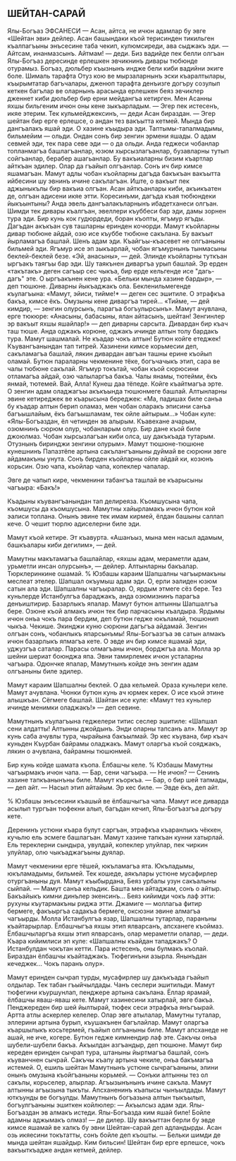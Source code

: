 ## ШЕЙТАН-САРАЙ

Ялы-Богъаз ЭФСАНЕСИ
— Асан, айтса, не ичюн адамлар бу эвге «Шейтан эви» дейлер.
Асан башындаки къой терисинден тикильген къалпагъыны энъсесине таба чекип, кулюмсиреди, ава сыджакъ эди.
— Айтсам, инанмазсынъ.
Айтмам! — деди.
Биз вадийде пек белли олгъан Ялы-Богъаз дересинде ерлешкен эвчикнинъ дивары тюбюнде отурамыз.
Богъаз, дюльбер къызнынъ индже бели киби вадийни экиге боле.
Шималь тарафта Отуз кою ве мырзаларнынъ эски къаралтылары, къырымтатар багъчалары, дженюп тарафта денъизге догъру созулып кеткен багълар ве оларнынъ арасында ерлешкен беяз эвчиклер дженнет киби дюльбер бир ерни мейдангъа кетирген.
Мен Асанны яхшы бильгеним ичюн оны кене зыкъарладым.
— Эгер пек истесенъ, икяе этерим.
Тек кульмейджексинъ, — деди Асан бираздан. — Эгер шейтан бир ерге ерлешсе, о андан тез вакъытта кетмей.
Мында бир дангъалакъ яшай эди.
О хазине къыдыра эди.
Таптымы-тапалмадымы, бильмейим — ольди.
Ондан сонъ бир зенгин эрмени яшады.
О адам севмей эди, тек пара севе эди — о да ольди.
Анда геджеси чобанлар топланмагъа башлагъанлар, юзюм хырсызлагъанлар, бузавларны тутып сойгъанлар, берабер ашагьанлар.
Бу вакъиаларны бизим къартлар айткъан эдилер.
Олар да гъайып олгъанлар.
Сонъ ич бир кимсе яшамагъан.
Мамут адлы чобан къойларны дагъда бакъкъан вакъытта ийбесини шу эвнинъ ичине сакълагъан.
Иште, о вакъыт пек аджыныкълы бир вакъиа олгъан.
Асан айткъанлары киби, акъикъатен де, олгъан адисени икяе этти.
Коресинъми, дагъда къая тюбюндеки йыкъынтыны?
Анда эвель дангъалакъларнынъ ибадетханеси олгъан.
Шимди тек дивары къалгъан, эвеллери къуббеси бар эди, дамы зорнен тура эди.
Бир кунь кок гудюрдеди, боран къопты, ягъмур ягъды.
Дагъдан акъкъан сув ташларны еринден кочюрди.
Мамут къойларны дивар тюбюне айдай, озю исе къуббе тюбюне сакълана.
Бу вакъыт йырламагъа башлай.
Шенъ адам эди.
Къайгъы-къасевет не олгъаныны бильмей эди.
Ягъмур исе эп зыкъарлай, чобан ягъмурнынъ тынмасыны беклей-беклей безе.
«Эй, анасыны», — дей.
Элинде къойларны туткъан ыргъакъ таягъы бар эди.
Шу таякънен диваргъа урып башлай.
Эр ерден «такътакъ» деген сагъыр сес чыкъа, бир ерде кельгенде исе "дагь-дагъ" эте.
О ыргъакънен кене ура.
«Бельки мында хазине бардыр», — деп тюшюне.
Диварны йыкъаджакъ ола.
Бекленильмегенде къулагъына: «Мамут, эйиси, тийме!* — деген сес эшитиле.
О этрафкъа бакъа, кимсе ёкъ.
Омузыны кене диваргъа тирей...
«Тийме, — дей кимдир, — зенгин олурсынъ, парагъа богъулырсынъ».
Мамут ачувлана, ерге тюкюре: «Анасыны, бабасыны, ялан айтасынъ, шейтан!
Зенгинлер эр вакъыт яхшы яшайлар!» — деп диварны сарсыта.
Дивардан бир къач таш тюше.
Анда оджакъ корюне, оджакъ ичинде алтын толу бардакъ тура.
Мамут шашмалай.
Не къадар чокъ алтын!
Бутюн койге етеджек!
Къувангъанындан тап титрей.
Хазинени кимсе корьмесии деп, сакъламагъа башлай, лякин дивардан авгъан ташны ерине къойып оламай.
Бутюн параларны чекменине тёке, богъчачыкъ этип, сара ве чалы тюбюне сакълай.
Ягъмур токътай, чобан къой сюрюсини отламагъа айдай, озю чалыларгъа бакъа.
Чалы янамы, тютейми, ёкъ янмай, тютемей.
Вай, Алла!
Кунеш даа тёпеде.
Койге къайтмагъа эрте.
О зенгин адам оладжагъы акъкъында тюшюнмеге башлай.
Алтынларны эвине кетиреджек ве къарысына береджек: «Ма, падишах биле санъа бу къадар алтын берип оламаз, мен чобан оларакъ эписини санъа багъышлайым, ёкъ багъышламам, тек ойле айтырым...» Чобан куле: «Ялы-Богъаздан, ёл четинден эв алырым.
Къавехане ачарым, озюмнинъ сюрюм олур, чобанларым олур.
Бир дане къой биле джоюлмаз.
Чобан хырсызлагъан киби олса, шу дакъкъада тутарым.
Отузнынъ биринджи зенгини олурым».
Мамут тюшюне-тюшюне кунешнинъ Папазтёпе артына сакълангъаныны дуймай ве сюрюни эвге айдамакъны унута.
Сонъ бирден къойларны ойле айдай ки, козюнъ корьсин.
Озю чапа, къойлар чапа, копеклер чапалар.

Эвге де чапып кире, чекменини табангъа ташлай ве къарысыны чагъыра: «Бакъ!»

Къадыны къувангъанындан тап делиреяза.
Къомшусына чапа, къомшусы да къомшусына.
Мамутны хайырламакъ ичюн бутюн кой эалиси топлана.
Онынъ эвине тек имам кирмей, ёлдан башыны саллап кече.
О чешит тюрлю адиселерни биле эди.

Мамут къой кетире.
Эт къавурта.
«Ашанъыз, мына мен насыл адамым, башкъалары киби дегилим», — дей.

Мамутны макътамагъа башлайлар, «яхшы адам, мераметли адам, урьметли инсан олурсынъ», — дейлер.
Алтынларны бакъалар.
Тюрклеринкине ошамай.
% Юзбашы караим Шапшалны чагъырмакъны меслеат этелер.
Шапшал окъумыш адам эди.
О, ерли эалиден юзюм сатын ала эди.
Шапшалны чагъыралар.
О, ярдым этмеге сёз бере.
Тез куньлерде Истанбулгъа бараджакъ, анда озюмизнинъ парагъа денъиштирир.
Базарлыкъ япалар.
Мамут бутюн алтынны Шапшалгъа бере.
Озюне къой алмакъ ичюн тек бир парчасыны къалдыра.
Ярдымы ичюн онъа чокъ пара бердим, деп бутюн гедже юкъламай, тюшюнип чыкъа.
Чекише.
Экинджи куню сюрюни дагъгъа айдамай.
Зенгин олгъан сонъ, чобанлыкъ япарсынъмы!
Ялы-Богъазгъа эв сатын алмакъ ичюн базарлыкъ япмагъа кете.
О эвде ич бир кимсе яшамай эди, уджузгъа саталар.
Парасы олмагъаны ичюн, борджгъа ала.
Молла эр шейни шериат боюнджа япа.
Эвни тамирлемек ичюн усталарны чагъыра.
Одюнчке япалар, Мамутнынъ койде энъ зенгин адам олгъаныны биле эдилер.

Мамут караим Шапшалны беклей.
О даа кельмей.
Ораза куньлери келе.
Мамут ачувлана.
Чюнки бутюн кунь ач юрмек керек.
О исе къой этине алышкъан.
Сёгмеге башлай.
Шайтан исе куле: «Мамут тез куньлер ичинде менимки оладжакъ!» — деп севине.

Мамутнынъ къулагъына геджелери титис сеслер эшитиле: «Шапшал сени алдатты!
Алтынны джойдынъ.
Энди оларны тапсанъ ал».
Мамут эр кунь саба ачувлы тура, чырайына бакъылмай.
Эр кес къувана, бир къач куньден Къурбан байрамы оладжакъ.
Мамут оларгъа къой сояджакъ, лякин о ачувлана, байрамны тюшюнмей.

Бир кунь койде шамата къопа.
Ёлбашчы келе.
% Юзбашы Мамутны чагъырмакъ ичюн чапа.
— Бар, сени чагъыра.
— Не ичюн?
— Сенинъ хазине тапкъанынъны биле.
Мамут къоркъа.
— Бар, о бир шей тапмады, — деп айт.
— Насыл этип айтайым.
Эр кес биле.
— Эвде ёкъ, деп айт.

% Юзбашы энъсесини къашый ве ёлбашчыгъа чапа.
Мамут исе диварда асылып тургъан тюфекни алып, багъдан кечип, Ялы-Богъазгъа догъру кете.

Деренинъ устюни къара булут саргъан, этрафкъа къаранлыкъ чёккен, кучьлю ель эсмеге башлагъан.
Мамут хазине тапкъан кунни хатырлай.
Ель тереклерни сындыра, увулдай, копеклер улуйлар, пек чиркин улуйлар, олю чыкъаджагъыны дуялар.

Мамут чекменини ерге тёшей, юкъламагъа ята.
Юкъладымы, юкъламадымы, бильмей.
Тек кошеде, аякълары устюне мусафирлер отургъаныны дуя.
Мамут къыбырдана, Беяз урбалы узун сакъалыны сыйпай.
— Мамут санъа кельдик.
Башта мен айтаджам, сонъ о айтыр.
Бакъайыкъ кимни динълер экенсинъ...
Беяз кийимди чокъ лаф этти: рухуны къутармакъны риджа этти.
Джамиге — моллагьа фитир бермеге, факъыргъа садакъа бермеге, оксюзни эвине алмагъа чагъырды.
Молла Истанбулгъа язар, Шапшалны тутарлар, паранъны къайтарырлар.
Ёлбашчыгъа яхшы этип ялварсанъ, апсханеге къоймаз.
Ёлбашчыларгъа яхшы этип ялварсанъ, олар мераметли олалар, — деди.
Къара кийимлиси эп куле: «Шапшалны къайдан тападжакъ?
О Истанбулдан чокътан кетти.
Пара истесенъ, оны булмакъ къолай.
Бираздан ёлбашчы къайтаджакъ.
Тюфегинъни азырла.
Янынъдан кечеджек...
Чокъ паранъ олур».

Мамут еринден сычрап турды, мусафирлер шу дакъкъада гъайып олдылар.
Тек табан гъыйчылдады.
Чанъ сеслери эшитильди.
Мамут тюфегини къуршунлап, пенджере артына сакълана.
Ёллар ярамай, ёлбашчы яваш-яваш кете.
Мамут хазинесини хатырлай, эвге бакъа.
Пенджереден бир шей йылтырай, тюфек сеси этрафкъа янъгъырай.
Артта атлы аскерлер келелер.
Олар эвге атылалар, Мамутны туталар, эллерини артына бурып, къушакънен багълайлар.
Мамут оларгъа къаршылыкъ косьтермей, гъайып олгъаныны биле.
Мамут апсханеде не ашай, не иче, когере.
Бутюн гедже кимнендир лаф эте.
Сакъчы онъа шубели-шубели бакъа.
Акъылдан азгъандыр, деп тюшюне.
Мамут бир кереден еринден сычрап тура, штаныны йыртмагъа башлай, сонъ къуванчнен сычрай.
Сакъчы къапу артына чекиле, онъа бакъмагъа истемей.
О, ешиль шейтан Мамутнынъ устюне сычрагъаныны, элини онынъ омузына къойгъаныны корьмей.
— Сонъки алтынны тез ол сакълы, корьселер, алырлар.
Агъызынънынъ ичине сакъла.
Мамут алтынны агъызына тыкъты.
Апсханенинъ къапысы чынъылдады.
Мамут юткъунды ве богъулды.
Мамутнынъ богъазына алтын тыкъылып, богъулгъаныны эшиткен койлюлер:
— Акъылсыз адам эди.
Ялы-Богъаздан эв алмакъ истеди.
Ялы-Богъазда ким яшай биле!
Бойле адамны аджымакъ олмаз! — де дилер.
Шу вакъыттан берли бу эвде кимсе яшамай ве халкъ бу эвни Шейтан-сарай деп адландырды.
Асан озь икяесини токътатты, сонъ бойле деп къошты.
— Бельки шимди де мында шейтан яшайдыр.
Ким бильсин!
Шейтан бир ерге ерлешсе, чокъ вакъыткъадже андан кетмей, дейлер. 
